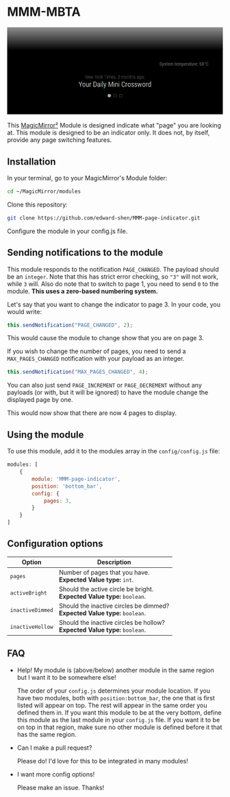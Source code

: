 
# MMM-MBTA

![Example of MMM-page-indicator](./example_picture.png)

This [MagicMirror²][mm] Module is designed indicate what "page" you are looking at. This module is designed to be an indicator only. It does not, by itself, provide any page switching features. 

## Installation

In your terminal, go to your MagicMirror's Module folder:

```bash
cd ~/MagicMirror/modules
```
Clone this repository:
```bash
git clone https://github.com/edward-shen/MMM-page-indicator.git
```
Configure the module in your config.js file.

## Sending notifications to the module

This module responds to the notification `PAGE_CHANGED`. The payload should be an `integer`. Note that this has strict error checking, so `"3"` will not work, while `3` will. Also do note that to switch to page 1, you need to send `0` to the module. **This uses a zero-based numbering system.**

Let's say that you want to change the indicator to page 3. In your code, you would write:
```js
this.sendNotification("PAGE_CHANGED", 2);
```
This would cause the module to change show that you are on page 3.

If you wish to change the number of pages, you need to send a `MAX_PAGES_CHANGED` notification with your payload as an integer.

```js
this.sendNotification("MAX_PAGES_CHANGED", 4);
```

You can also just send `PAGE_INCREMENT` or `PAGE_DECREMENT` without any payloads (or with, but it will be ignored) to have the module change the displayed page by one.

This would now show that there are now 4 pages to display.

## Using the module

To use this module, add it to the modules array in the `config/config.js` file:
```js
modules: [
    {
        module: 'MMM-page-indicator',
        position: 'bottom_bar',
        config: {
            pages: 3,
        }
    }
]
```

## Configuration options

Option|Description
------|-----------
`pages`|Number of pages that you have.<br/>**Expected Value type:** `int`.
`activeBright`|Should the active circle be bright.<br/>**Expected Value type:** `boolean`.
`inactiveDimmed`|Should the inactive circles be dimmed?<br/>**Expected Value type:** `boolean`.
`inactiveHollow`|Should the inactive circles be hollow?<br/>**Expected Value type:** `boolean`.

## FAQ

- Help! My module is (above/below) another module in the same region but I want it to be somewhere else!

  The order of your `config.js` determines your module location. If you have two modules, both with `position:bottom_bar`, the one that is first listed will appear on top. The rest will appear in the same order you defined them in. If you want this module to be at the very bottom, define this module as the last module in your `config.js` file. If you want it to be on top in that region, make sure no other module is defined before it that has the same region.
  
- Can I make a pull request?

  Please do! I'd love for this to be integrated in many modules!
  
- I want more config options!

  Please make an issue. Thanks!

[mm]: https://github.com/MichMich/MagicMirror
